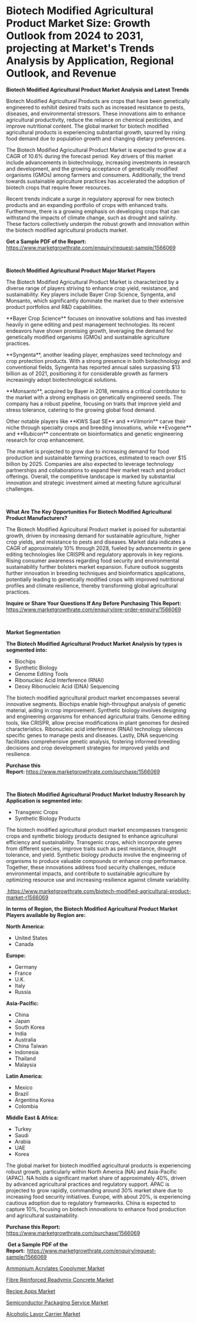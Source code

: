<p><h1>Biotech Modified Agricultural Product Market Size: Growth Outlook from 2024 to 2031, projecting at Market's Trends Analysis by Application, Regional Outlook, and Revenue</h1></p><p><strong>Biotech Modified Agricultural Product Market Analysis and Latest Trends</strong></p>
<p><p>Biotech Modified Agricultural Products are crops that have been genetically engineered to exhibit desired traits such as increased resistance to pests, diseases, and environmental stressors. These innovations aim to enhance agricultural productivity, reduce the reliance on chemical pesticides, and improve nutritional content. The global market for biotech modified agricultural products is experiencing substantial growth, spurred by rising food demand due to population growth and changing dietary preferences.</p><p>The Biotech Modified Agricultural Product Market is expected to grow at a CAGR of 10.6% during the forecast period. Key drivers of this market include advancements in biotechnology, increasing investments in research and development, and the growing acceptance of genetically modified organisms (GMOs) among farmers and consumers. Additionally, the trend towards sustainable agriculture practices has accelerated the adoption of biotech crops that require fewer resources.</p><p>Recent trends indicate a surge in regulatory approval for new biotech products and an expanding portfolio of crops with enhanced traits. Furthermore, there is a growing emphasis on developing crops that can withstand the impacts of climate change, such as drought and salinity. These factors collectively underpin the robust growth and innovation within the biotech modified agricultural products market.</p></p>
<p><strong>Get a Sample PDF of the Report:&nbsp;</strong> <a href="https://www.marketgrowthrate.com/enquiry/request-sample/1566069">https://www.marketgrowthrate.com/enquiry/request-sample/1566069</a></p>
<p>&nbsp;</p>
<p><strong>Biotech Modified Agricultural Product Major Market Players</strong></p>
<p><p>The Biotech Modified Agricultural Product Market is characterized by a diverse range of players striving to enhance crop yield, resistance, and sustainability. Key players include Bayer Crop Science, Syngenta, and Monsanto, which significantly dominate the market due to their extensive product portfolios and R&D capabilities. </p><p>**Bayer Crop Science** focuses on innovative solutions and has invested heavily in gene editing and pest management technologies. Its recent endeavors have shown promising growth, leveraging the demand for genetically modified organisms (GMOs) and sustainable agriculture practices.</p><p>**Syngenta**, another leading player, emphasizes seed technology and crop protection products. With a strong presence in both biotechnology and conventional fields, Syngenta has reported annual sales surpassing $13 billion as of 2021, positioning it for considerable growth as farmers increasingly adopt biotechnological solutions.</p><p>**Monsanto**, acquired by Bayer in 2018, remains a critical contributor to the market with a strong emphasis on genetically engineered seeds. The company has a robust pipeline, focusing on traits that improve yield and stress tolerance, catering to the growing global food demand.</p><p>Other notable players like **KWS Saat SE** and **Vilmorin** carve their niche through specialty crops and breeding innovations, while **Evogene** and **Rubicon** concentrate on bioinformatics and genetic engineering research for crop enhancement.</p><p>The market is projected to grow due to increasing demand for food production and sustainable farming practices, estimated to reach over $15 billion by 2025. Companies are also expected to leverage technology partnerships and collaborations to expand their market reach and product offerings. Overall, the competitive landscape is marked by substantial innovation and strategic investment aimed at meeting future agricultural challenges.</p></p>
<p>&nbsp;</p>
<p><strong>What Are The Key Opportunities For Biotech Modified Agricultural Product Manufacturers?</strong></p>
<p><p>The Biotech Modified Agricultural Product market is poised for substantial growth, driven by increasing demand for sustainable agriculture, higher crop yields, and resistance to pests and diseases. Market data indicates a CAGR of approximately 10% through 2028, fueled by advancements in gene editing technologies like CRISPR and regulatory approvals in key regions. Rising consumer awareness regarding food security and environmental sustainability further bolsters market expansion. Future outlook suggests further innovation in breeding techniques and bioinformatics applications, potentially leading to genetically modified crops with improved nutritional profiles and climate resilience, thereby transforming global agricultural practices.</p></p>
<p><strong>Inquire or Share Your Questions If Any Before Purchasing This Report:</strong> <a href="https://www.marketgrowthrate.com/enquiry/pre-order-enquiry/1566069">https://www.marketgrowthrate.com/enquiry/pre-order-enquiry/1566069</a></p>
<p>&nbsp;</p>
<p><strong>Market Segmentation</strong></p>
<p><strong>The Biotech Modified Agricultural Product Market Analysis by types is segmented into:</strong></p>
<p><ul><li>Biochips</li><li>Synthetic Biology</li><li>Genome Editing Tools</li><li>Ribonucleic Acid Interference (RNAI)</li><li>Deoxy Ribonucleic Acid (DNA) Sequencing</li></ul></p>
<p><p>The biotech modified agricultural product market encompasses several innovative segments. Biochips enable high-throughput analysis of genetic material, aiding in crop improvement. Synthetic biology involves designing and engineering organisms for enhanced agricultural traits. Genome editing tools, like CRISPR, allow precise modifications in plant genomes for desired characteristics. Ribonucleic acid interference (RNAi) technology silences specific genes to manage pests and diseases. Lastly, DNA sequencing facilitates comprehensive genetic analysis, fostering informed breeding decisions and crop development strategies for improved yields and resilience.</p></p>
<p><strong>Purchase this Report:&nbsp;</strong><a href="https://www.marketgrowthrate.com/purchase/1566069">https://www.marketgrowthrate.com/purchase/1566069</a></p>
<p>&nbsp;</p>
<p><strong>The Biotech Modified Agricultural Product Market Industry Research by Application is segmented into:</strong></p>
<p><ul><li>Transgenic Crops</li><li>Synthetic Biology Products</li></ul></p>
<p><p>The biotech modified agricultural product market encompasses transgenic crops and synthetic biology products designed to enhance agricultural efficiency and sustainability. Transgenic crops, which incorporate genes from different species, improve traits such as pest resistance, drought tolerance, and yield. Synthetic biology products involve the engineering of organisms to produce valuable compounds or enhance crop performance. Together, these innovations address food security challenges, reduce environmental impacts, and contribute to sustainable agriculture by optimizing resource use and increasing resilience against climate variability.</p></p>
<p><a href="https://www.marketgrowthrate.com/biotech-modified-agricultural-product-market-r1566069">&nbsp;https://www.marketgrowthrate.com/biotech-modified-agricultural-product-market-r1566069</a></p>
<p><strong>In terms of Region, the Biotech Modified Agricultural Product Market Players available by Region are:</strong></p>
<p>
    <p> <strong> North America: </strong>
        <ul>
            <li>United States</li>
            <li>Canada</li>
        </ul>
        </p> 
    <p> <strong> Europe: </strong>
        <ul>
            <li>Germany</li>
            <li>France</li>
            <li>U.K.</li>
            <li>Italy</li>
            <li>Russia</li>
        </ul>
        </p> 
    <p> <strong> Asia-Pacific: </strong>
        <ul>
            <li>China</li>
            <li>Japan</li>
            <li>South Korea</li>
            <li>India</li>
            <li>Australia</li>
            <li>China Taiwan</li>
            <li>Indonesia</li>
            <li>Thailand</li>
            <li>Malaysia</li>
        </ul>
        </p> 
    <p> <strong> Latin America: </strong>
        <ul>
            <li>Mexico</li>
            <li>Brazil</li>
            <li>Argentina Korea</li>
            <li>Colombia</li>
        </ul>
        </p> 
    <p> <strong> Middle East & Africa: </strong>
        <ul>
            <li>Turkey</li>
            <li>Saudi</li>
            <li>Arabia</li>
            <li>UAE</li>
            <li>Korea</li>
        </ul>
    </p>
    </p>
<p><p>The global market for biotech modified agricultural products is experiencing robust growth, particularly within North America (NA) and Asia-Pacific (APAC). NA holds a significant market share of approximately 40%, driven by advanced agricultural practices and regulatory support. APAC is projected to grow rapidly, commanding around 30% market share due to increasing food security initiatives. Europe, with about 20%, is experiencing cautious adoption due to regulatory frameworks. China is expected to capture 10%, focusing on biotech innovations to enhance food production and agricultural sustainability.</p></p>
<p><strong>Purchase this Report: </strong><a href="https://www.marketgrowthrate.com/purchase/1566069">https://www.marketgrowthrate.com/purchase/1566069</a></p>
<p>&nbsp;<strong>Get a Sample PDF of the Report:&nbsp;&nbsp;</strong><a href="https://www.marketgrowthrate.com/enquiry/request-sample/1566069">https://www.marketgrowthrate.com/enquiry/request-sample/1566069</a></p>
<p><strong></strong></p>
<p><p><a href="https://issuu.com/reportprime-2/docs/ammonium-acrylates-copolymer-market_2cc18a3d30fbd0">Ammonium Acrylates Copolymer Market</a></p><p><a href="https://medium.com/@titusboyer1/future-ready-strategic-insights-into-the-global-fibre-reinforced-readymix-concrete-market-a2efc2f25325?postPublishedType=repub">Fibre Reinforced Readymix Concrete Market</a></p><p><a href="https://www.linkedin.com/pulse/recipe-apps-market-growth-outlook-from-2024-2031-projecting-t3lgf?trackingId=icZN3deCQoKFKDv84w%2Bd9g%3D%3D">Recipe Apps Market</a></p><p><a href="https://github.com/CliffMedina6/Market-Research-Report-List-6/blob/main/semiconductor-packaging-service-market.md">Semiconductor Packaging Service Market</a></p><p><a href="https://medium.com/@titusboyer1/exploring-alcoholic-lavor-carrier-market-dynamics-global-trends-and-future-growth-prospects-2024-ec8404157988?postPublishedType=repub">Alcoholic Lavor Carrier Market</a></p></p>